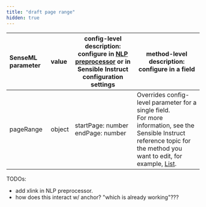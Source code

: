 ```yaml
---
title: "draft page range"
hidden: true
---
```


| SenseML parameter | value  | config-level description:<br/>configure in [NLP preprocessor](doc:nlp) or in Sensible Instruct configuration settings | method-level description:<br/>configure in a field           |
| :---------------- | :----- | ------------------------------------------------------------ | ------------------------------------------------------------ |
| pageRange         | object | startPage: number<br/>endPage: number                        | Overrides config-level parameter for a single field.<br/> For more information, see the Sensible Instruct reference topic for the method you want to edit, for example, [List](doc:list#parameters). |

TODOs:

- add xlink in NLP preprocessor.
- how does this interact w/ anchor? "which is already working"???